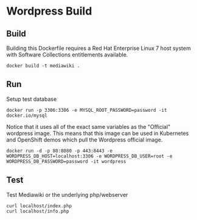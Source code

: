Wordpress Build
======================================

Build
-----

Building this Dockerfile requires a Red Hat Enterprise Linux 7 host
system with Software Collections entitlements available.
```
docker build -t mediawiki .
```

Run
---

Setup test database
```
docker run -p 3306:3306 -e MYSQL_ROOT_PASSWORD=password -it docker.io/mysql
```

Notice that it uses all of the exact same variables as the "Official" wordpress image. This means that this image can be used in Kubernetes and OpenShift demos which pull the Wordpress official image.
```
docker run -d -p 80:8080 -p 443:8443 -e WORDPRESS_DB_HOST=localhost:3306 -e WORDPRESS_DB_USER=root -e WORDPRESS_DB_PASSWORD=password -it wordpress
```

Test
----
Test Mediawiki or the underlying php/webserver
```
curl localhost/index.php
curl localhost/info.php
```
